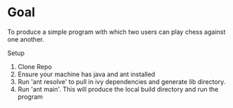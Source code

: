 
# Goal

To produce a simple program with which two users can play chess against one another.

Setup

1. Clone Repo
2. Ensure your machine has java and ant installed
3. Run 'ant resolve' to pull in ivy dependencies and generate lib directory. 
4. Run 'ant main'. This will produce the local build directory and run the program